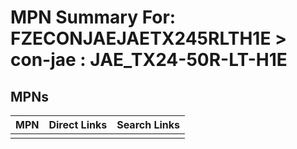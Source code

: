 



# MPN Summary For: FZECONJAEJAETX245RLTH1E > con-jae : JAE_TX24-50R-LT-H1E

## MPNs
  

|MPN|Direct Links|Search Links|
| :--- | :--- | :--- |
||||

